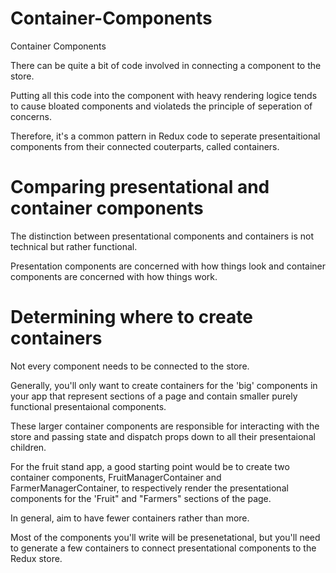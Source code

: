 <h1>
Container-Components
</h1>

Container Components

There can be quite a bit of code involved in connecting a component to the store.

Putting all this code into the component with heavy rendering logice tends to cause bloated components and violateds the principle of seperation of concerns.

Therefore, it's a common pattern in Redux code to seperate presentaitional components from their connected couterparts, called containers.

<h1>
Comparing presentational and container components
</h1>

The distinction between presentational components and containers is not technical but rather functional.

Presentation components are concerned with how things look and container components are concerned with how things work.

<h1>
Determining where to create containers
</h1>

Not every component needs to be connected to the store.

Generally, you'll only want to create containers for the 'big' components in your app that represent
sections of a page and contain smaller purely functional presentaional components.

These larger container components are responsible for interacting with the store and passing state and dispatch props down to all their presentaional children.

For the fruit stand app, a good starting point would be to create two container components, FruitManagerContainer and FarmerManagerContainer, to respectively render the presentational components for the 'Fruit" and "Farmers" sections of the page.

In general, aim to have fewer containers rather than more.

Most of the components you'll write will be presenetational, but you'll need to generate a few containers to connect presentational components to the Redux store.


